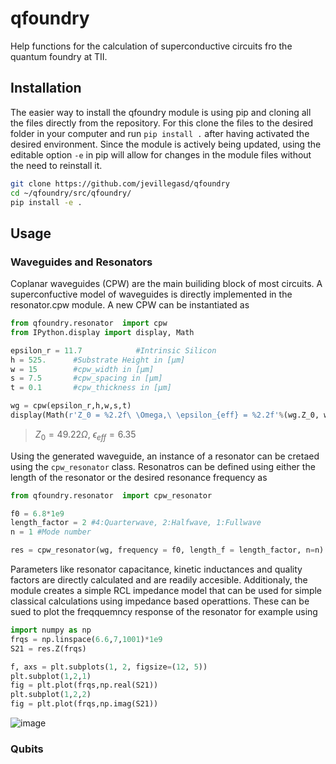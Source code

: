 # qfoundry
 Help functions for the calculation of superconductive circuits fro the quantum foundry at TII.

## Installation
The easier way to install the qfoundry module is using pip and cloning all the files directly from the repository. For this clone the files to the desired folder in your computer and run ``pip install .`` after having activated the desired environment. Since the module is actively being updated, using the editable option ``-e`` in pip will allow for changes in the module files without the need to reinstall it.
```bash
git clone https://github.com/jevillegasd/qfoundry
cd ~/qfoundry/src/qfoundry/
pip install -e .
```

## Usage

### Waveguides and Resonators
Coplanar waveguides (CPW) are the main builiding block of most circuits. A superconfuctive model of waveguides is directly implemented in the resonator.cpw module. A new CPW can be instantiated as 
```python
from qfoundry.resonator  import cpw
from IPython.display import display, Math

epsilon_r = 11.7            #Intrinsic Silicon
h = 525.      #Substrate Height in [μm]
w = 15        #cpw_width in [μm]
s = 7.5       #cpw_spacing in [μm]
t = 0.1       #cpw_thickness in [μm]

wg = cpw(epsilon_r,h,w,s,t)
display(Math(r'Z_0 = %2.2f\ \Omega,\ \epsilon_{eff} = %2.2f'%(wg.Z_0, wg.epsilon_ek)))
```
> $Z_0=49.22\Omega,\ \epsilon_{eff}=6.35$

Using the generated waveguide, an instance of a resonator can be cretaed using the ``cpw_resonator`` class. Resonatros can be defined using either the length of the resonator or the desired resonance frequency as

```python
from qfoundry.resonator  import cpw_resonator

f0 = 6.8*1e9
length_factor = 2 #4:Quarterwave, 2:Halfwave, 1:Fullwave
n = 1 #Mode number

res = cpw_resonator(wg, frequency = f0, length_f = length_factor, n=n)
```
Parameters like resonator capacitance, kinetic inductances and quality factors are directly calculated and are readily accesible. Additionaly, the module creates a simple RCL impedance model that can be used for simple classical calculations using impedance based operattions. These can be sued to plot the freqquemncy response of the resonator for example using
```python
import numpy as np 
frqs = np.linspace(6.6,7,1001)*1e9
S21 = res.Z(frqs)

f, axs = plt.subplots(1, 2, figsize=(12, 5))
plt.subplot(1,2,1)
fig = plt.plot(frqs,np.real(S21))
plt.subplot(1,2,2)
fig = plt.plot(frqs,np.imag(S21))
```

![image](https://github.com/jevillegasd/qfoundry/assets/14344419/8197201d-57d6-4959-8e76-0b02a94dcb08)

### Qubits


```python
```
